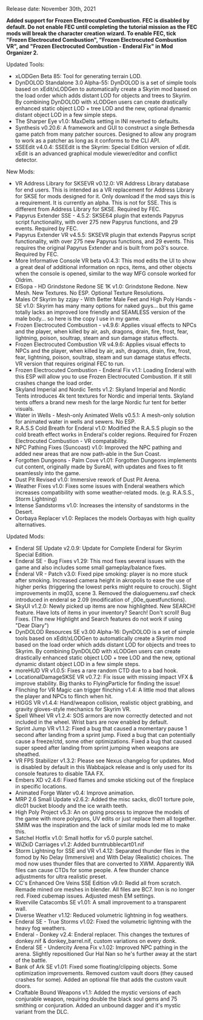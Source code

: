 
Release date: November 30th, 2021

**Added support for Frozen Electrocuted Combustion. FEC is disabled by default.  Do not enable FEC until completing the tutorial mission as the FEC mods will break the character creation wizard.  To enable FEC, tick "Frozen Electrocuted Combustion", "Frozen Electrocuted Combustion VR", and "Frozen Electrocuted Combustion - Enderal Fix" in Mod Organizer 2.**

Updated Tools: 
- xLODGen Beta 85: Tool for generating terrain LOD.
- DynDOLOD Standalone 3.0 Alpha-55: DynDOLOD is a set of simple tools based on xEdit/xLODGen to automatically create a Skyrim mod based on the load order which adds distant LOD for objects and trees to Skyrim. By combining DynDOLOD with xLODGen users can create drastically enhanced static object LOD + tree LOD and the new, optional dynamic distant object LOD in a few simple steps.
- The Sharper Eye v1.0: MaxDelta setting in INI reverted to defaults.
- Synthesis v0.20.6: A framework and GUI to construct a single Bethesda game patch from many patcher sources. Designed to allow any program to work as a patcher as long as it conforms to the CLI API.
- SSEEdit v4.0.4: SSEEdit is the Skyrim: Special Edition version of xEdit. xEdit is an advanced graphical module viewer/editor and conflict detector.

New Mods:
- VR Address Library for SKSEVR v0.12.0: VR Address Library database for end users. This is intended as a VR replacement for Address Library for SKSE for mods designed for it. Only download if the mod says this is a requirement. It is currently an alpha. This is not for SSE. This is different from Address Library for SKSE. Required by FEC.
- Papyrus Extender SSE - 4.5.2: SKSE64 plugin that extends Papyrus script functionality, with over 275 new Papyrus functions, and 29 events.  Required by FEC.
- Papyrus Extender VR v4.5.5: SKSEVR plugin that extends Papyrus script functionality, with over 275 new Papyrus functions, and 29 events. This requires the original Papyrus Extender and is built from po3's source. Required by FEC.
- More Informative Console VR beta v0.4.3: This mod edits the UI to show a great deal of additional information on npcs, items, and other objects when the console is opened, similar to the way MFG console worked for Oldrim.
- ElSopa - HD Grindstone Redone SE 1K v1.0: Grindstone Redone. New Mesh. New Textures. No ESP. Optional Texture Resolutions.
- Males Of Skyrim by zzjay - With Better Male Feet and High Poly Hands - SE v1.0: Skyrim has many many options for naked guys... but this game totally lacks an improved lore friendly and SEAMLESS version of the male body... so here is the copy I use in my game.
- Frozen Electrocuted Combustion - v4.9.6: Applies visual effects to NPCs and the player, when killed by air, ash, dragons, drain, fire, frost, fear, lightning, poison, soultrap, steam and sun damage status effects.
- Frozen Electrocuted Combustion VR v4.9.6: Applies visual effects to NPCs and the player, when killed by air, ash, dragons, drain, fire, frost, fear, lightning, poison, soultrap, steam and sun damage status effects. VR version that requires original FEC to run.
- Frozen Electrocuted Combustion - Enderal Fix v1.1: Loading Enderal with this ESP will allow you to use Frozen Electrocuted Combustion. If it still crashes change the load order.
- Skyland Imperial and Nordic Tents v1.2: Skyland Imperial and Nordic Tents introduces 4k tent textures for Nordic and imperial tents. Skyland tents offers a brand new mesh for the large Nordic fur tent for better visuals.
- Water in Wells - Mesh-only Animated Wells v0.5.1: A mesh-only solution for animated water in wells and sewers. No ESP. 
- R.A.S.S Cold Breath for Enderal v1.0: Modified the R.A.S.S plugin so the cold breath effect works in Enderal's colder regions.  Required for Frozen Electrocuted Combustion - VR compatability.    
- NPC Pathing Fixes (Suncoast) v1.0: Improved the NPC pathing and added new areas that are now path-able in the Sun Coast.
- Forgotten Dungeons - Palm Cove v1.01: Forgotten Dungeons implements cut content, originally made by SureAI, with updates and fixes to fit seamlessly into the game.
- Dust Pit Revised v1.0: Immersive rework of Dust Pit Arena.
- Weather Fixes v1.0: Fixes some issues with Enderal weathers which increases compatibility with some weather-related mods. (e.g. R.A.S.S., Storm Lightning)
- Intense Sandstorms v1.0: Increases the intensity of sandstorms in the Desert.
- Oorbaya Replacer v1.0: Replaces the models Oorbayas with high quality alternatives.

Updated Mods:
- Enderal SE Update v2.0.9: Update for Complete Enderal for Skyrim Special Edition. 
- Enderal SE - Bug Fixes v1.29: This mod fixes several issues with the game and also includes some small gameplay/balance fixes.
- Enderal VR - Patch v3.0: Fixed pipe smoking: player is no more stuck after smoking.  Increased camera height in akropolis to ease the use of higher perks (triggering the lowest perks might require to crouch).  Slight improvements in mq03, scene 3.  Removed the dialoguemenu.swf check introduced in enderal se 2.09 (modification of _00e_questfunctions).
- SkyUI v1.2.0: Newly picked up items are now highlighted.  New SEARCH! feature.  Have lots of items in your inventory? Search! Don't scroll!  Bug Fixes. (The new Highlight and Search features do not work if using "Dear Diary")
- DynDOLOD Resources SE v3.00 Alpha-16: DynDOLOD is a set of simple tools based on xEdit/xLODGen to automatically create a Skyrim mod based on the load order which adds distant LOD for objects and trees to Skyrim. By combining DynDOLOD with xLODGen users can create drastically enhanced static object LOD + tree LOD and the new, optional dynamic distant object LOD in a few simple steps.
- moreHUD VR v1.0.5: Fixes a rare random CTD due to a bad hook.
- LocationalDamageSKSE VR v0.7.2: Fix issue with missing impact VFX & improve stability. Big thanks to FlyingParticle for finding the issue!
- Flinching for VR Magic can trigger flinching v1.4: A little mod that allows the player and NPCs to flinch when hit.
- HIGGS VR v1.4.4: Hand/weapon collision, realistic object grabbing, and gravity gloves-style mechanics for Skyrim VR.
- Spell Wheel VR v1.2.4: SOS armors are now correctly detected and not included in the wheel.  Wrist bars are now enabled by default. 
- Sprint Jump VR v1.1.2: Fixed a bug that caused a momentary pause 1 second after landing from a sprint jump. Fixed a bug that can potentially cause a freeze/ctd, some other optimizations. Fixed a bug that caused super speed after landing from sprint jumping when weapons are sheathed.
- VR FPS Stabilizer v1.3.2: Please see Nexus changelog for updates.  Mod is disabled by default in this Wabbajack release and is only used for its console features to disable TAA FX.
- Embers XD v2.4.6: Fixed flames and smoke sticking out of the fireplace in specific locations.
- Animated Forge Water v0.4: Improve animation.
- MRP 2.6 Small Update v2.6.2: Added the misc sacks, dlc01 torture pole, dlc01 bucket bloody and the ice wraith teeth.
- High Poly Project v5.3: An on going process to improve the models of the game with more polygons, UV edits or just replace them all together. SMIM was the inspiration and the lack of similar mods led me to make this.
- Satchel Hotfix v1.0: Small hotfix for v5.0 purple satchel.
- WiZkiD Carriages v1.2: Added burntrubblecart01.nif
- Storm Lightning for SSE and VR v1.4.12: Separated thunder files in the fomod by No Delay (Immersive) and With Delay (Realistic) choices.  The mod now uses thunder files that are converted to XWM. Apparently WA files can cause CTDs for some people.  A few thunder chance adjustments for ultra realistic preset.
- CC's Enhanced Ore Veins SSE Edition v9.0: Redid all from scratch. Remade mined ore meshes in blender. All files are BC7. Iron is no longer red. Fixed cubemap issues. Adjusted mesh EM settings.
- Riverville Catacombs SE v1.01: A small improvement to a transparent wall.
- Diverse Weather v1.12: Reduced volumetric lightning in fog weathers.
- Enderal SE - True Storms v1.02: Fixed the volumetric lightning with the heavy fog weathers.
- Enderal - Donkey v2.4: Enderal replacer. This changes the textures of donkey.nif & donkey_barrel.nif, custom variations on every donk.
- Enderal SE - Undercity Arena Fix v.1.02: Improved NPC pathing in the arena.  Slightly repositioned Gur Hal Nan so he's further away at the start of the battle.
- Bank of Ark SE v1.01: Fixed some floating/clipping objects. Some optimization improvements. Removed custom vault doors (they caused crashes for some). Added an optional file that adds the custom vault doors.
- Craftable Bound Weapons v1.1: Added the mystic versions of each conjurable weapon, requiring double the black soul gems and 75 smithing or conjuration.  Added an unbound dagger and it's mystic variant from the DLC.
